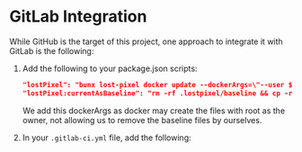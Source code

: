 # GitLab Integration

While GitHub is the target of this project, one approach to integrate it with GitLab is the following:

1) Add the following to your package.json scripts:

    ```json
    "lostPixel": "bunx lost-pixel docker update --dockerArgs=\"--user $(id -u):$(id -g)\"",
    "lostPixel:currentAsBaseline": "rm -rf .lostpixel/baseline && cp -r .lostpixel/current/* .lostpixel/baseline"
    ```
    
    We add this dockerArgs as docker may create the files with root as the owner, not allowing us to remove the baseline files by ourselves.

2) In your `.gitlab-ci.yml` file, add the following:

